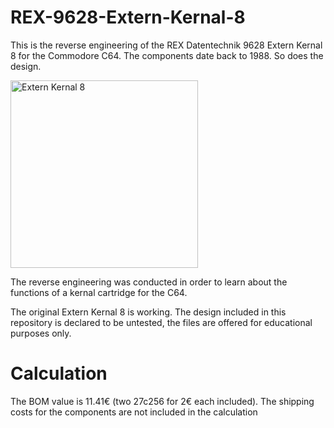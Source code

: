 # REX-9628-Extern-Kernal-8
This is the reverse engineering of the REX Datentechnik 9628 Extern Kernal 8 for the Commodore C64. The components date back to 1988. So does the design.

<img src="https://github.com/svenpetersen1965/REX-9628-Extern-Kernal-8/blob/master/Rev.%200/pictures/REX9628__placement.jpg" width="300" alt="Extern Kernal 8">

The reverse engineering was conducted in order to learn about the functions of a kernal cartridge for the C64. 

The original Extern Kernal 8 is working. The design included in this repository is declared to be untested, the files are offered for educational purposes only.  
# Calculation
The BOM value is 11.41€ (two 27c256 for 2€ each included). The shipping costs for the components are not included in the calculation 
